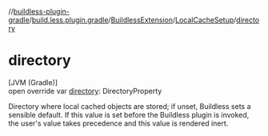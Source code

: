 //[buildless-plugin-gradle](../../../../index.md)/[build.less.plugin.gradle](../../index.md)/[BuildlessExtension](../index.md)/[LocalCacheSetup](index.md)/[directory](directory.md)

# directory

[JVM (Gradle)]\
open override var [directory](directory.md): DirectoryProperty

Directory where local cached objects are stored; if unset, Buildless sets a sensible default. If this value is set before the Buildless plugin is invoked, the user's value takes precedence and this value is rendered inert.
